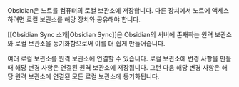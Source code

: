 Obsidian은 노트를 컴퓨터의 로컬 보관소에 저장합니다. 다른 장치에서 노트에 액세스하려면 로컬 보관소를 해당 장치와 공유해야 합니다.

[[Obsidian Sync 소개|Obsidian Sync]]은 Obsidian의 서버에 존재하는 원격 보관소와 로컬 보관소을 동기화함으로써 이를 더 쉽게 만들어줍니다.

여러 로컬 보관소를 원격 보관소에 연결할 수 있습니다. 로컬 보관소에 변경 사항을 만들 때 해당 변경 사항은 연결된 원격 보관소에 저장됩니다. 그런 다음 해당 변경 사항은 해당 원격 보관소에 연결된 모든 로컬 보관소에 동기화됩니다.
